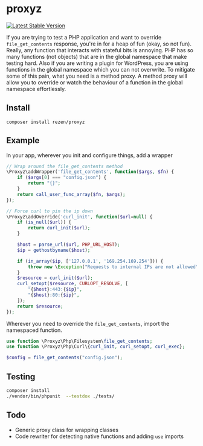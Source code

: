 # proxyz
[![Latest Stable Version](https://poser.pugx.org/rezen/proxyz/v)](//packagist.org/packages/rezen/proxyz)

If you are trying to test a PHP application and want to override `file_get_contents` response, you're in for a heap of fun (okay, so not fun). Really, any function that interacts with stateful bits is annoying. PHP has so many functions (not objects) that are in the global namespace that make testing hard. Also if you are writing a plugin for WordPress, you are using functions in the global namespace which you can not overwrite. To mitigate some of this pain, what you need is a method proxy. A method proxy will allow you to override or watch the behaviour of a function in the global namespace effortlessly.



## Install

`composer install rezen/proxyz` 

## Example
In your app, wherever you init and configure things, add a wrapper  
```php
// Wrap around the file_get_contents method
\Proxyz\addWrapper('file_get_contents', function($args, $fn) {
    if ($args[0] === "config.json") {
        return "{}";
    }
    return call_user_func_array($fn, $args);
});

// Force curl to pin the ip down
\Proxyz\addOverride('curl_init', function($url=null) {
    if (is_null($url)) {
        return curl_init($url);
    }

    $host = parse_url($url, PHP_URL_HOST);
    $ip = gethostbyname($host);

    if (in_array($ip, ['127.0.0.1', '169.254.169.254'])) {
        throw new \Exception("Requests to internal IPs are not allowed");
    }
    $resource = curl_init($url);
    curl_setopt($resource, CURLOPT_RESOLVE, [
        "{$host}:443:{$ip}",
        "{$host}:80:{$ip}",
    ]);
    return $resource;
});
```

Wherever you need to override the `file_get_contents`, import the namespaced function.  
```php
use function \Proxyz\Php\Filesystem\file_get_contents;
use function \Proxyz\Php\Curl\{curl_init, curl_setopt, curl_exec};

$config = file_get_contents("config.json");
```

## Testing
```sh
composer install
./vendor/bin/phpunit  --testdox ./tests/
```

## Todo
- Generic proxy class for wrapping classes
- Code rewriter for detecting native functions and adding `use` imports 